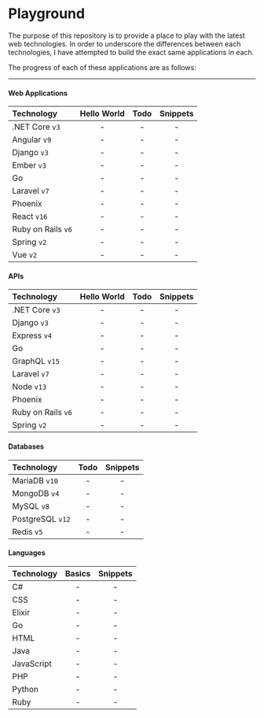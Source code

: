 # Playground

The purpose of this repository is to provide a place to play with the latest web
technologies. In order to underscore the differences between each technologies,
I have attempted to build the exact same applications in each.

The progress of each of these applications are as follows:

---

#### Web Applications

| Technology         | Hello World | Todo | Snippets |
| :----------------- | :---------: | :--: | :------: |
| .NET Core `v3`     |      -      |  -   |    -     |
| Angular `v9`       |      -      |  -   |    -     |
| Django `v3`        |      -      |  -   |    -     |
| Ember `v3`         |      -      |  -   |    -     |
| Go                 |      -      |  -   |    -     |
| Laravel `v7`       |      -      |  -   |    -     |
| Phoenix            |      -      |  -   |    -     |
| React `v16`        |      -      |  -   |    -     |
| Ruby on Rails `v6` |      -      |  -   |    -     |
| Spring `v2`        |      -      |  -   |    -     |
| Vue `v2`           |      -      |  -   |    -     |

#### APIs

| Technology         | Hello World | Todo | Snippets |
| :----------------- | :---------: | :--: | :------: |
| .NET Core `v3`     |      -      |  -   |    -     |
| Django `v3`        |      -      |  -   |    -     |
| Express `v4`       |      -      |  -   |    -     |
| Go                 |      -      |  -   |    -     |
| GraphQL `v15`      |      -      |  -   |    -     |
| Laravel `v7`       |      -      |  -   |    -     |
| Node `v13`         |      -      |  -   |    -     |
| Phoenix            |      -      |  -   |    -     |
| Ruby on Rails `v6` |      -      |  -   |    -     |
| Spring `v2`        |      -      |  -   |    -     |

#### Databases

| Technology       | Todo | Snippets |
| :--------------- | :--: | :------: |
| MariaDB `v10`    |  -   |    -     |
| MongoDB `v4`     |  -   |    -     |
| MySQL `v8`       |  -   |    -     |
| PostgreSQL `v12` |  -   |    -     |
| Redis `v5`       |  -   |    -     |

#### Languages

| Technology | Basics | Snippets |
| :--------- | :----: | :------: |
| C#         |   -    |    -     |
| CSS        |   -    |    -     |
| Elixir     |   -    |    -     |
| Go         |   -    |    -     |
| HTML       |   -    |    -     |
| Java       |   -    |    -     |
| JavaScript |   -    |    -     |
| PHP        |   -    |    -     |
| Python     |   -    |    -     |
| Ruby       |   -    |    -     |
